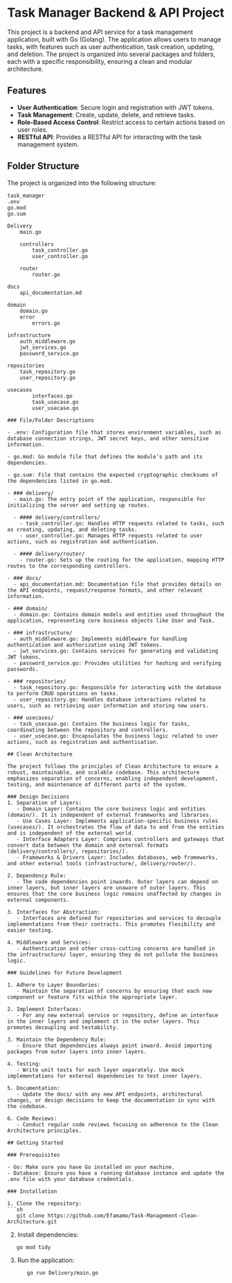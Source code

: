 # Task Manager Backend & API Project

This project is a backend and API service for a task management application, built with Go (Golang). The application allows users to manage tasks, with features such as user authentication, task creation, updating, and deletion. The project is organized into several packages and folders, each with a specific responsibility, ensuring a clean and modular architecture.

## Features

- **User Authentication**: Secure login and registration with JWT tokens.
- **Task Management**: Create, update, delete, and retrieve tasks.
- **Role-Based Access Control**: Restrict access to certain actions based on user roles.
- **RESTful API**: Provides a RESTful API for interacting with the task management system.

## Folder Structure

The project is organized into the following structure:

```plaintext
task_manager
.env
go.mod
go.sum
    
Delivery
    main.go
    
    controllers
        task_controller.go
        user_controller.go

    router
        router.go

docs
    api_documentation.md
 
domain
    domain.go
    error
        errors.go

infrastructure
    auth_middleware.go
    jwt_services.go
    password_service.go
 
repositories
    task_repository.go
    user_repository.go

usecases
        interfaces.go
        task_usecase.go
        user_usecase.go

### File/Folder Descriptions

- .env: Configuration file that stores environment variables, such as database connection strings, JWT secret keys, and other sensitive information.

- go.mod: Go module file that defines the module’s path and its dependencies.

- go.sum: File that contains the expected cryptographic checksums of the dependencies listed in go.mod.

- ### delivery/
  - main.go: The entry point of the application, responsible for initializing the server and setting up routes.
  
  - #### delivery/controllers/
    - task_controller.go: Handles HTTP requests related to tasks, such as creating, updating, and deleting tasks.
    - user_controller.go: Manages HTTP requests related to user actions, such as registration and authentication.
    
  - #### delivery/router/
    - router.go: Sets up the routing for the application, mapping HTTP routes to the corresponding controllers.

- ### docs/
  - api_documentation.md: Documentation file that provides details on the API endpoints, request/response formats, and other relevant information.

- ### domain/
  - domain.go: Contains domain models and entities used throughout the application, representing core business objects like User and Task.

- ### infrastructure/
  - auth_middleware.go: Implements middleware for handling authentication and authorization using JWT tokens.
  - jwt_services.go: Contains services for generating and validating JWT tokens.
  - password_service.go: Provides utilities for hashing and verifying passwords.

- ### repositories/
  - task_repository.go: Responsible for interacting with the database to perform CRUD operations on tasks.
  - user_repository.go: Handles database interactions related to users, such as retrieving user information and storing new users.

- ### usecases/
  - task_usecase.go: Contains the business logic for tasks, coordinating between the repository and controllers.
  - user_usecase.go: Encapsulates the business logic related to user actions, such as registration and authentication.

## Clean Architecture

The project follows the principles of Clean Architecture to ensure a robust, maintainable, and scalable codebase. This architecture emphasizes separation of concerns, enabling independent development, testing, and maintenance of different parts of the system.

### Design Decisions
1. Separation of Layers:
   - Domain Layer: Contains the core business logic and entities (domain/). It is independent of external frameworks and libraries.
   - Use Cases Layer: Implements application-specific business rules (usecases/). It orchestrates the flow of data to and from the entities and is independent of the external world.
   - Interface Adapters Layer: Comprises controllers and gateways that convert data between the domain and external formats (delivery/controllers/, repositories/).
   - Frameworks & Drivers Layer: Includes databases, web frameworks, and other external tools (infrastructure/, delivery/router/).

2. Dependency Rule:
   - The code dependencies point inwards. Outer layers can depend on inner layers, but inner layers are unaware of outer layers. This ensures that the core business logic remains unaffected by changes in external components.

3. Interfaces for Abstraction:
   - Interfaces are defined for repositories and services to decouple implementations from their contracts. This promotes flexibility and easier testing.

4. Middleware and Services:
   - Authentication and other cross-cutting concerns are handled in the infrastructure/ layer, ensuring they do not pollute the business logic.

### Guidelines for Future Development

1. Adhere to Layer Boundaries:
   - Maintain the separation of concerns by ensuring that each new component or feature fits within the appropriate layer.

2. Implement Interfaces:
   - For any new external service or repository, define an interface in the inner layers and implement it in the outer layers. This promotes decoupling and testability.

3. Maintain the Dependency Rule:
   - Ensure that dependencies always point inward. Avoid importing packages from outer layers into inner layers.

4. Testing:
   - Write unit tests for each layer separately. Use mock implementations for external dependencies to test inner layers.

5. Documentation:
   - Update the docs/ with any new API endpoints, architectural changes, or design decisions to keep the documentation in sync with the codebase.

6. Code Reviews:
   - Conduct regular code reviews focusing on adherence to the Clean Architecture principles.

## Getting Started

### Prerequisites

- Go: Make sure you have Go installed on your machine.
- Database: Ensure you have a running database instance and update the .env file with your database credentials.

### Installation

1. Clone the repository:
```sh
   git clone https://github.com/Efamamo/Task-Management-Clean-Architecture.git
```

2. Install dependencies:
```sh
   go mod tidy
```

3. Run the application:
   ```sh
      go run Delivery/main.go
   ```
